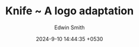 ---
layout: post
title:  "Knife ~ A logo adaptation"
date:   2024-9-10 14:44:35 +0530
category: "Themes"
image: "assets/images/4.jpg"
author: 'Edwin Smith'
desc: "This is how post descriptions will be looking like."
gallery:
  - "assets/images/1.jpg"
  - "assets/images/2.png"
  - "assets/images/3.png"
  - "assets/images/1.jpg"
  - "assets/images/2.png"
  - "assets/images/3.png"
file: "assets/files/sample.pdf"
---